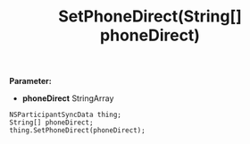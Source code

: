 ﻿---
uid: crmscript_ref_NSParticipantSyncData_SetPhoneDirect
title: SetPhoneDirect(String[] phoneDirect)
intellisense: NSParticipantSyncData.SetPhoneDirect
keywords: NSParticipantSyncData, GetPhoneDirect
so.topic: reference
---



**Parameter:** 
 - **phoneDirect** StringArray

```crmscript
NSParticipantSyncData thing;
String[] phoneDirect;
thing.SetPhoneDirect(phoneDirect);
```

